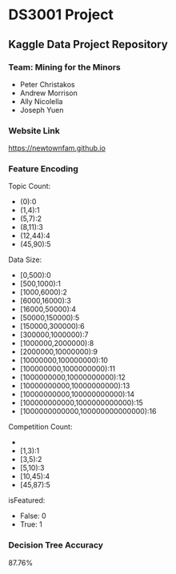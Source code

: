 # DS3001 Project
## Kaggle Data Project Repository
### Team: Mining for the Minors
- Peter Christakos
- Andrew Morrison
- Ally Nicolella
- Joseph Yuen

### Website Link
https://newtownfam.github.io

### Feature Encoding
Topic Count:
- (0):0
- (1,4):1
- (5,7):2
- (8,11):3
- (12,44):4
- (45,90):5

Data Size:
- [0,500):0
- [500,1000):1
- [1000,6000):2
- [6000,16000):3
- [16000,50000):4
- [50000,150000):5
- [150000,300000):6
- [300000,1000000):7
- [1000000,2000000):8
- [2000000,10000000):9
- [10000000,100000000):10
- [100000000,1000000000):11
- [1000000000,10000000000):12
- [10000000000,10000000000):13
- [10000000000,100000000000):14
- [100000000000,1000000000000):15
- [1000000000000,100000000000000):16

Competition Count:
- [0]:0
- [1,3):1
- [3,5):2
- [5,10):3
- [10,45):4
- [45,87):5

isFeatured:
- False: 0
- True: 1

### Decision Tree Accuracy
87.76%

